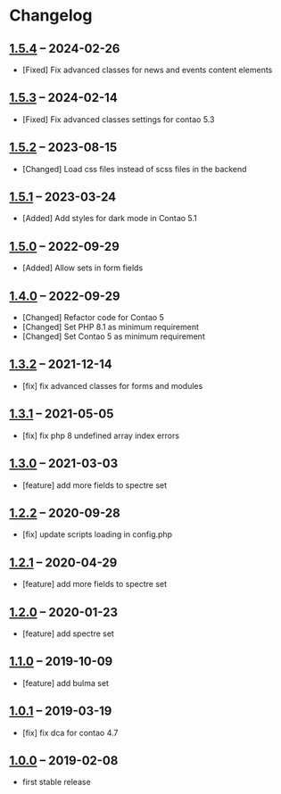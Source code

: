 # Changelog

[//]: <> (
Types of changes
    Added for new Addeds.
    Changed for changes in existing functionality.
    Deprecated for soon-to-be removed Addeds.
    Removed for now removed Addeds.
    Fixed for any bug fixes.
    Security in case of vulnerabilities.
)

## [1.5.4](https://github.com/Contao-DD/advanced-classes-bundle/tree/1.5.4) – 2024-02-26

- [Fixed] Fix advanced classes for news and events content elements

## [1.5.3](https://github.com/Contao-DD/advanced-classes-bundle/tree/1.5.3) – 2024-02-14

- [Fixed] Fix advanced classes settings for contao 5.3

## [1.5.2](https://github.com/Contao-DD/advanced-classes-bundle/tree/1.5.2) – 2023-08-15

- [Changed] Load css files instead of scss files in the backend

## [1.5.1](https://github.com/Contao-DD/advanced-classes-bundle/tree/1.5.1) – 2023-03-24

- [Added] Add styles for dark mode in Contao 5.1

## [1.5.0](https://github.com/Contao-DD/advanced-classes-bundle/tree/1.5.0) – 2022-09-29

- [Added] Allow sets in form fields

## [1.4.0](https://github.com/Contao-DD/advanced-classes-bundle/tree/1.4.0) – 2022-09-29

- [Changed] Refactor code for Contao 5
- [Changed] Set PHP 8.1 as minimum requirement
- [Changed] Set Contao 5 as minimum requirement

## [1.3.2](https://github.com/Contao-DD/advanced-classes-bundle/tree/1.3.2) – 2021-12-14

- [fix] fix advanced classes for forms and modules

## [1.3.1](https://github.com/Contao-DD/advanced-classes-bundle/tree/1.3.1) – 2021-05-05

- [fix] fix php 8 undefined array index errors

## [1.3.0](https://github.com/Contao-DD/advanced-classes-bundle/tree/1.3.0) – 2021-03-03

- [feature] add more fields to spectre set

## [1.2.2](https://github.com/Contao-DD/advanced-classes-bundle/tree/1.2.2) – 2020-09-28

- [fix] update scripts loading in config.php

## [1.2.1](https://github.com/Contao-DD/advanced-classes-bundle/tree/1.2.1) – 2020-04-29

- [feature] add more fields to spectre set

## [1.2.0](https://github.com/Contao-DD/advanced-classes-bundle/tree/1.2.0) – 2020-01-23

- [feature] add spectre set

## [1.1.0](https://github.com/Contao-DD/advanced-classes-bundle/tree/1.1.0) – 2019-10-09

- [feature] add bulma set

## [1.0.1](https://github.com/Contao-DD/advanced-classes-bundle/tree/1.0.1) – 2019-03-19

- [fix] fix dca for contao 4.7

## [1.0.0](https://github.com/Contao-DD/advanced-classes-bundle/tree/1.0.0) – 2019-02-08

- first stable release
